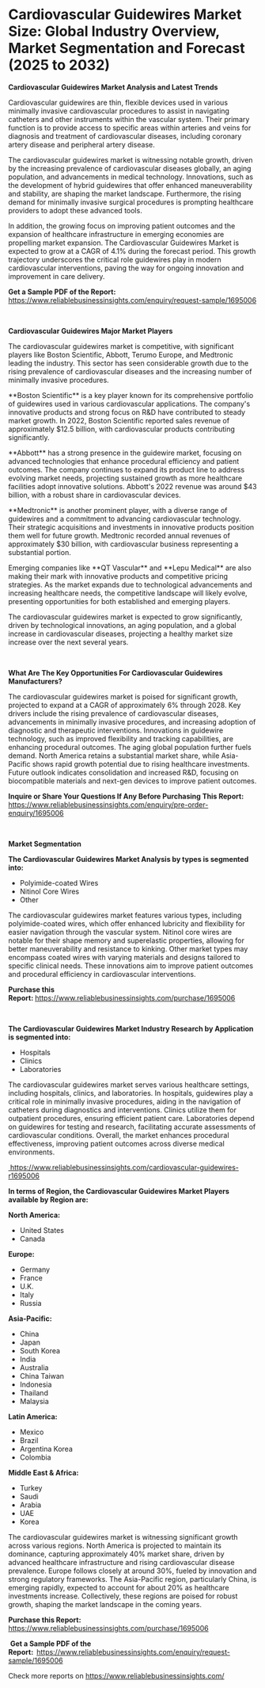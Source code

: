 <p><h1>Cardiovascular Guidewires Market Size: Global Industry Overview, Market Segmentation and Forecast (2025 to 2032)</h1></p><p><strong>Cardiovascular Guidewires Market Analysis and Latest Trends</strong></p>
<p><p>Cardiovascular guidewires are thin, flexible devices used in various minimally invasive cardiovascular procedures to assist in navigating catheters and other instruments within the vascular system. Their primary function is to provide access to specific areas within arteries and veins for diagnosis and treatment of cardiovascular diseases, including coronary artery disease and peripheral artery disease.</p><p>The cardiovascular guidewires market is witnessing notable growth, driven by the increasing prevalence of cardiovascular diseases globally, an aging population, and advancements in medical technology. Innovations, such as the development of hybrid guidewires that offer enhanced maneuverability and stability, are shaping the market landscape. Furthermore, the rising demand for minimally invasive surgical procedures is prompting healthcare providers to adopt these advanced tools.</p><p>In addition, the growing focus on improving patient outcomes and the expansion of healthcare infrastructure in emerging economies are propelling market expansion. The Cardiovascular Guidewires Market is expected to grow at a CAGR of 4.1% during the forecast period. This growth trajectory underscores the critical role guidewires play in modern cardiovascular interventions, paving the way for ongoing innovation and improvement in care delivery.</p></p>
<p><strong>Get a Sample PDF of the Report:&nbsp;</strong> <a href="https://www.reliablebusinessinsights.com/enquiry/request-sample/1695006?utm_campaign=3106&utm_medium=2&utm_source=Github&utm_content=ia&utm_term=25032025&utm_id=cardiovascular-guidewires">https://www.reliablebusinessinsights.com/enquiry/request-sample/1695006</a></p>
<p>&nbsp;</p>
<p><strong>Cardiovascular Guidewires Major Market Players</strong></p>
<p><p>The cardiovascular guidewires market is competitive, with significant players like Boston Scientific, Abbott, Terumo Europe, and Medtronic leading the industry. This sector has seen considerable growth due to the rising prevalence of cardiovascular diseases and the increasing number of minimally invasive procedures.</p><p>**Boston Scientific** is a key player known for its comprehensive portfolio of guidewires used in various cardiovascular applications. The company's innovative products and strong focus on R&D have contributed to steady market growth. In 2022, Boston Scientific reported sales revenue of approximately $12.5 billion, with cardiovascular products contributing significantly.</p><p>**Abbott** has a strong presence in the guidewire market, focusing on advanced technologies that enhance procedural efficiency and patient outcomes. The company continues to expand its product line to address evolving market needs, projecting sustained growth as more healthcare facilities adopt innovative solutions. Abbott's 2022 revenue was around $43 billion, with a robust share in cardiovascular devices.</p><p>**Medtronic** is another prominent player, with a diverse range of guidewires and a commitment to advancing cardiovascular technology. Their strategic acquisitions and investments in innovative products position them well for future growth. Medtronic recorded annual revenues of approximately $30 billion, with cardiovascular business representing a substantial portion.</p><p>Emerging companies like **QT Vascular** and **Lepu Medical** are also making their mark with innovative products and competitive pricing strategies. As the market expands due to technological advancements and increasing healthcare needs, the competitive landscape will likely evolve, presenting opportunities for both established and emerging players.</p><p>The cardiovascular guidewires market is expected to grow significantly, driven by technological innovations, an aging population, and a global increase in cardiovascular diseases, projecting a healthy market size increase over the next several years.</p></p>
<p>&nbsp;</p>
<p><strong>What Are The Key Opportunities For Cardiovascular Guidewires Manufacturers?</strong></p>
<p><p>The cardiovascular guidewires market is poised for significant growth, projected to expand at a CAGR of approximately 6% through 2028. Key drivers include the rising prevalence of cardiovascular diseases, advancements in minimally invasive procedures, and increasing adoption of diagnostic and therapeutic interventions. Innovations in guidewire technology, such as improved flexibility and tracking capabilities, are enhancing procedural outcomes. The aging global population further fuels demand. North America retains a substantial market share, while Asia-Pacific shows rapid growth potential due to rising healthcare investments. Future outlook indicates consolidation and increased R&D, focusing on biocompatible materials and next-gen devices to improve patient outcomes.</p></p>
<p><strong>Inquire or Share Your Questions If Any Before Purchasing This Report:</strong> <a href="https://www.reliablebusinessinsights.com/enquiry/pre-order-enquiry/1695006?utm_campaign=3106&utm_medium=2&utm_source=Github&utm_content=ia&utm_term=25032025&utm_id=cardiovascular-guidewires">https://www.reliablebusinessinsights.com/enquiry/pre-order-enquiry/1695006</a></p>
<p>&nbsp;</p>
<p><strong>Market Segmentation</strong></p>
<p><strong>The Cardiovascular Guidewires Market Analysis by types is segmented into:</strong></p>
<p><ul><li>Polyimide-coated Wires</li><li>Nitinol Core Wires</li><li>Other</li></ul></p>
<p><p>The cardiovascular guidewires market features various types, including polyimide-coated wires, which offer enhanced lubricity and flexibility for easier navigation through the vascular system. Nitinol core wires are notable for their shape memory and superelastic properties, allowing for better maneuverability and resistance to kinking. Other market types may encompass coated wires with varying materials and designs tailored to specific clinical needs. These innovations aim to improve patient outcomes and procedural efficiency in cardiovascular interventions.</p></p>
<p><strong>Purchase this Report:&nbsp;</strong><a href="https://www.reliablebusinessinsights.com/purchase/1695006?utm_campaign=3106&utm_medium=2&utm_source=Github&utm_content=ia&utm_term=25032025&utm_id=cardiovascular-guidewires">https://www.reliablebusinessinsights.com/purchase/1695006</a></p>
<p>&nbsp;</p>
<p><strong>The Cardiovascular Guidewires Market Industry Research by Application is segmented into:</strong></p>
<p><ul><li>Hospitals</li><li>Clinics</li><li>Laboratories</li></ul></p>
<p><p>The cardiovascular guidewires market serves various healthcare settings, including hospitals, clinics, and laboratories. In hospitals, guidewires play a critical role in minimally invasive procedures, aiding in the navigation of catheters during diagnostics and interventions. Clinics utilize them for outpatient procedures, ensuring efficient patient care. Laboratories depend on guidewires for testing and research, facilitating accurate assessments of cardiovascular conditions. Overall, the market enhances procedural effectiveness, improving patient outcomes across diverse medical environments.</p></p>
<p><a href="https://www.reliablebusinessinsights.com/cardiovascular-guidewires-r1695006?utm_campaign=3106&utm_medium=2&utm_source=Github&utm_content=ia&utm_term=25032025&utm_id=cardiovascular-guidewires">&nbsp;https://www.reliablebusinessinsights.com/cardiovascular-guidewires-r1695006</a></p>
<p><strong>In terms of Region, the Cardiovascular Guidewires Market Players available by Region are:</strong></p>
<p>
    <p> <strong> North America: </strong>
        <ul>
            <li>United States</li>
            <li>Canada</li>
        </ul>
        </p> 
    <p> <strong> Europe: </strong>
        <ul>
            <li>Germany</li>
            <li>France</li>
            <li>U.K.</li>
            <li>Italy</li>
            <li>Russia</li>
        </ul>
        </p> 
    <p> <strong> Asia-Pacific: </strong>
        <ul>
            <li>China</li>
            <li>Japan</li>
            <li>South Korea</li>
            <li>India</li>
            <li>Australia</li>
            <li>China Taiwan</li>
            <li>Indonesia</li>
            <li>Thailand</li>
            <li>Malaysia</li>
        </ul>
        </p> 
    <p> <strong> Latin America: </strong>
        <ul>
            <li>Mexico</li>
            <li>Brazil</li>
            <li>Argentina Korea</li>
            <li>Colombia</li>
        </ul>
        </p> 
    <p> <strong> Middle East & Africa: </strong>
        <ul>
            <li>Turkey</li>
            <li>Saudi</li>
            <li>Arabia</li>
            <li>UAE</li>
            <li>Korea</li>
        </ul>
    </p>
    </p>
<p><p>The cardiovascular guidewires market is witnessing significant growth across various regions. North America is projected to maintain its dominance, capturing approximately 40% market share, driven by advanced healthcare infrastructure and rising cardiovascular disease prevalence. Europe follows closely at around 30%, fueled by innovation and strong regulatory frameworks. The Asia-Pacific region, particularly China, is emerging rapidly, expected to account for about 20% as healthcare investments increase. Collectively, these regions are poised for robust growth, shaping the market landscape in the coming years.</p></p>
<p><strong>Purchase this Report: </strong><a href="https://www.reliablebusinessinsights.com/purchase/1695006?utm_campaign=3106&utm_medium=2&utm_source=Github&utm_content=ia&utm_term=25032025&utm_id=cardiovascular-guidewires">https://www.reliablebusinessinsights.com/purchase/1695006</a></p>
<p>&nbsp;<strong>Get a Sample PDF of the Report:&nbsp;&nbsp;</strong><a href="https://www.reliablebusinessinsights.com/enquiry/request-sample/1695006?utm_campaign=3106&utm_medium=2&utm_source=Github&utm_content=ia&utm_term=25032025&utm_id=cardiovascular-guidewires">https://www.reliablebusinessinsights.com/enquiry/request-sample/1695006</a></p>
<p><strong></strong></p>
<p>Check more reports on <a href="https://www.reliablebusinessinsights.com/?utm_campaign=3106&utm_medium=2&utm_source=Github&utm_content=ia&utm_term=25032025&utm_id=cardiovascular-guidewires">https://www.reliablebusinessinsights.com/</a></p>